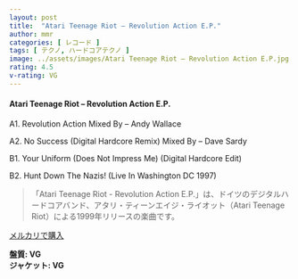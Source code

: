 ```yaml
---
layout: post
title:  "Atari Teenage Riot – Revolution Action E.P."
author: mmr
categories: [ レコード ]
tags: [ テクノ, ハードコアテクノ ]
image: ../assets/images/Atari Teenage Riot – Revolution Action E.P.jpg
rating: 4.5
v-rating: VG
---
```


#### Atari Teenage Riot – Revolution Action E.P.

A1. Revolution Action
Mixed By – Andy Wallace

A2. No Success (Digital Hardcore Remix)
Mixed By – Dave Sardy

B1. Your Uniform (Does Not Impress Me) (Digital Hardcore Edit)

B2. Hunt Down The Nazis! (Live In Washington DC 1997)

> 「Atari Teenage Riot - Revolution Action E.P.」は、ドイツのデジタルハードコアバンド、アタリ・ティーンエイジ・ライオット（Atari Teenage Riot）による1999年リリースの楽曲です。


[メルカリで購入](https://jp.mercari.com/item/m84164328964)

<div class="mt-4 mb-4 d-flex align-items-center">
<strong class="mr-1">盤質: VG</strong>
</div>
<div class="mt-4 mb-4 d-flex align-items-center">
<strong class="mr-1">ジャケット: VG</strong>
</div>
